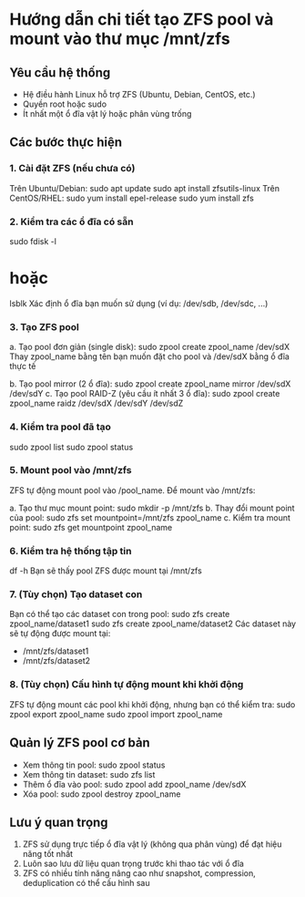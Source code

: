 # Hướng dẫn chi tiết tạo ZFS pool và mount vào thư mục /mnt/zfs

## Yêu cầu hệ thống
- Hệ điều hành Linux hỗ trợ ZFS (Ubuntu, Debian, CentOS, etc.)
- Quyền root hoặc sudo
- Ít nhất một ổ đĩa vật lý hoặc phân vùng trống

## Các bước thực hiện

### 1. Cài đặt ZFS (nếu chưa có)

Trên Ubuntu/Debian:
sudo apt update
sudo apt install zfsutils-linux
Trên CentOS/RHEL:
sudo yum install epel-release
sudo yum install zfs
### 2. Kiểm tra các ổ đĩa có sẵn
sudo fdisk -l
# hoặc
lsblk
Xác định ổ đĩa bạn muốn sử dụng (ví dụ: /dev/sdb, /dev/sdc, ...)

### 3. Tạo ZFS pool

a. Tạo pool đơn giản (single disk):
sudo zpool create zpool_name /dev/sdX
Thay zpool_name bằng tên bạn muốn đặt cho pool và /dev/sdX bằng ổ đĩa thực tế

b. Tạo pool mirror (2 ổ đĩa):
sudo zpool create zpool_name mirror /dev/sdX /dev/sdY
c. Tạo pool RAID-Z (yêu cầu ít nhất 3 ổ đĩa):
sudo zpool create zpool_name raidz /dev/sdX /dev/sdY /dev/sdZ
### 4. Kiểm tra pool đã tạo
sudo zpool list
sudo zpool status
### 5. Mount pool vào /mnt/zfs

ZFS tự động mount pool vào /pool_name. Để mount vào /mnt/zfs:

a. Tạo thư mục mount point:
sudo mkdir -p /mnt/zfs
b. Thay đổi mount point của pool:
sudo zfs set mountpoint=/mnt/zfs zpool_name
c. Kiểm tra mount point:
sudo zfs get mountpoint zpool_name
### 6. Kiểm tra hệ thống tập tin
df -h
Bạn sẽ thấy pool ZFS được mount tại /mnt/zfs

### 7. (Tùy chọn) Tạo dataset con
Bạn có thể tạo các dataset con trong pool:
sudo zfs create zpool_name/dataset1
sudo zfs create zpool_name/dataset2
Các dataset này sẽ tự động được mount tại:
- /mnt/zfs/dataset1
- /mnt/zfs/dataset2

### 8. (Tùy chọn) Cấu hình tự động mount khi khởi động
ZFS tự động mount các pool khi khởi động, nhưng bạn có thể kiểm tra:
sudo zpool export zpool_name
sudo zpool import zpool_name
## Quản lý ZFS pool cơ bản

- Xem thông tin pool: sudo zpool status
- Xem thông tin dataset: sudo zfs list
- Thêm ổ đĩa vào pool: sudo zpool add zpool_name /dev/sdX
- Xóa pool: sudo zpool destroy zpool_name

## Lưu ý quan trọng
1. ZFS sử dụng trực tiếp ổ đĩa vật lý (không qua phân vùng) để đạt hiệu năng tốt nhất
2. Luôn sao lưu dữ liệu quan trọng trước khi thao tác với ổ đĩa
3. ZFS có nhiều tính năng nâng cao như snapshot, compression, deduplication có thể cấu hình sau
